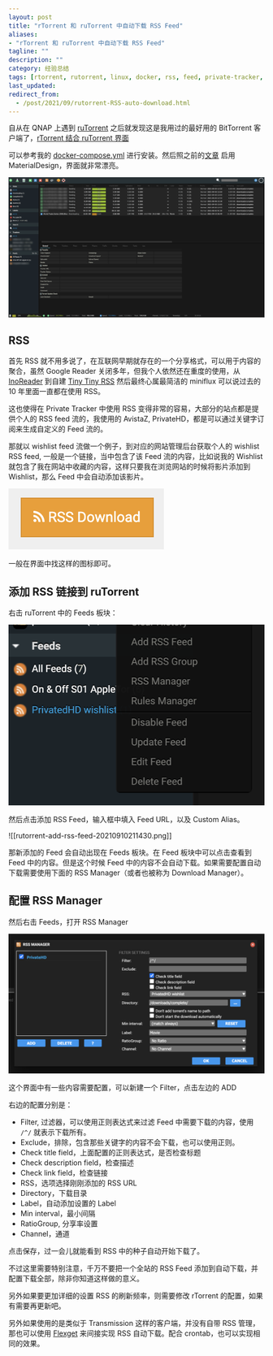 ```yaml
---
layout: post
title: "rTorrent 和 ruTorrent 中自动下载 RSS Feed"
aliases: 
- "rTorrent 和 ruTorrent 中自动下载 RSS Feed"
tagline: ""
description: ""
category: 经验总结
tags: [rtorrent, rutorrent, linux, docker, rss, feed, private-tracker, torrent, bt, ]
last_updated:
redirect_from:
  - /post/2021/09/rutorrent-RSS-auto-download.html
---
```


自从在 QNAP 上遇到 [ruTorrent](/post/2019/05/qnap-rtorrent-bt-pt.html) 之后就发现这是我用过的最好用的 BitTorrent 客户端了，[rTorrent 结合 ruTorrent 界面](/post/2020/03/rtorrent-and-rutorrent.html)

可以参考我的 [docker-compose.yml](https://github.com/einverne/dockerfile/tree/master/rtorrent-rutorrent) 进行安装。然后照之前的[文章](/post/2020/03/rtorrent-and-rutorrent.html) 启用 MaterialDesign，界面就非常漂亮。

![rutorrent-20210910210121.png](/assets/rutorrent-20210910210121.png)


## RSS
首先 RSS 就不用多说了，在互联网早期就存在的一个分享格式，可以用于内容的聚合，虽然 Google Reader 关闭多年，但我个人依然还在重度的使用，从 [InoReader](/post/2013/11/inoreader-using-feelings.html) 到自建 [Tiny Tiny RSS](/post/2020/02/self-hosted-rss-reader.html) 然后最终心属最简洁的 miniflux 可以说过去的 10 年里面一直都在使用 RSS。

这也使得在 Private Tracker 中使用 RSS 变得非常的容易，大部分的站点都是提供个人的 RSS feed 流的，我使用的 AvistaZ, PrivateHD，都是可以通过关键字订阅来生成自定义的 Feed 流的。

那就以 wishlist feed 流做一个例子，到对应的网站管理后台获取个人的 wishlist RSS feed, 一般是一个链接，当中包含了该 Feed 流的内容，比如说我的 Wishlist 就包含了我在网站中收藏的内容，这样只要我在浏览网站的时候将影片添加到 Wishlist，那么 Feed 中会自动添加该影片。

![](/assets/privatehd-rss-download-20210910211023.png)

一般在界面中找这样的图标即可。

## 添加 RSS 链接到 ruTorrent

右击 ruTorrent 中的 Feeds 板块：

![](/assets/rutorrent-feeds-20210910211224.png)

然后点击添加 RSS Feed，输入框中填入 Feed URL，以及 Custom Alias。

![[rutorrent-add-rss-feed-20210910211430.png]]

那新添加的 Feed 会自动出现在 Feeds 板块。在 Feed 板块中可以点击查看到 Feed 中的内容。但是这个时候 Feed 中的内容不会自动下载。如果需要配置自动下载需要使用下面的 RSS Manager（或者也被称为 Download Manager）。

## 配置 RSS Manager
然后右击 Feeds，打开 RSS Manager

![](/assets/rutorrent-rss-manager-20210910211557.png)

这个界面中有一些内容需要配置，可以新建一个 Filter，点击左边的 ADD

右边的配置分别是：

- Filter, 过滤器，可以使用正则表达式来过滤 Feed 中需要下载的内容，使用 `/^/` 就表示下载所有。
- Exclude，排除，包含那些关键字的内容不会下载，也可以使用正则。
- Check title field，上面配置的正则表达式，是否检查标题
- Check description field，检查描述
- Check link field，检查链接
- RSS，选项选择刚刚添加的 RSS URL
- Directory，下载目录
- Label，自动添加设置的 Label
- Min interval，最小间隔
- RatioGroup, 分享率设置
- Channel，通道

点击保存，过一会儿就能看到 RSS 中的种子自动开始下载了。

不过这里需要特别注意，千万不要把一个全站的 RSS Feed 添加到自动下载，并配置下载全部，除非你知道这样做的意义。

另外如果要更加详细的设置 RSS 的刷新频率，则需要修改 rTorrent 的配置，如果有需要再更新吧。

另外如果使用的是类似于 Transmission 这样的客户端，并没有自带 RSS 管理，那也可以使用 [Flexget](/post/2020/02/flexget.html) 来间接实现 RSS 自动下载。配合 crontab，也可以实现相同的效果。
